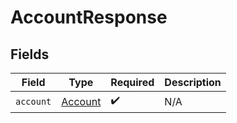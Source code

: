 # AccountResponse


## Fields

| Field                                     | Type                                      | Required                                  | Description                               |
| ----------------------------------------- | ----------------------------------------- | ----------------------------------------- | ----------------------------------------- |
| `account`                                 | [Account](../../models/shared/account.md) | :heavy_check_mark:                        | N/A                                       |